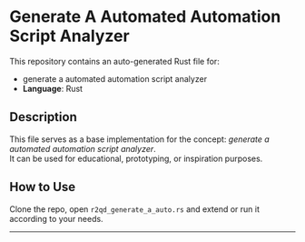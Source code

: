 # Generate A Automated Automation Script Analyzer

This repository contains an auto-generated Rust file for:

- generate a automated automation script analyzer
- **Language**: Rust

## Description

This file serves as a base implementation for the concept: *generate a automated automation script analyzer*.  
It can be used for educational, prototyping, or inspiration purposes.

## How to Use

Clone the repo, open `r2qd_generate_a_auto.rs` and extend or run it according to your needs.

---


